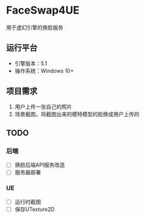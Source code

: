 # FaceSwap4UE
用于虚幻引擎的换脸服务

## 运行平台
 - 引擎版本：5.1
 - 操作系统：Windows 10+

## 项目需求
1. 用户上传一张自己的照片
2. 场景截图，将截图出来的模特模型的脸换成用户上传的

## TODO

### 后端
  - [ ] 换脸后端API服务改造
  - [ ] 服务器部署
### UE
  - [ ] 运行时截图
  - [ ] 保存UTexture2D
